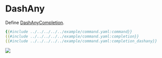 # DashAny

Define [DashAnyCompletion](https://carapace-sh.github.io/carapace/carapace/gen/dashAnyCompletion.html).

```yaml
{{#include ../../../../../example/command.yaml:command}}
{{#include ../../../../../example/command.yaml:completion}}
{{#include ../../../../../example/command.yaml:completion_dashany}}
```

![](dashany.cast)
